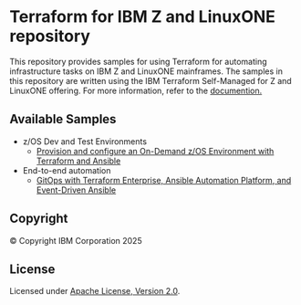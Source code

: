 # Terraform for IBM Z and LinuxONE repository
This repository provides samples for using Terraform for automating infrastructure tasks on IBM Z and LinuxONE mainframes.
The samples in this repository are written using the IBM Terraform Self-Managed for Z and LinuxONE offering. For more information, refer to the [documention.](https://www.ibm.com/docs/en/terraform-z-linuxone)


## Available Samples
- z/OS Dev and Test Environments
  - [Provision and configure an On-Demand z/OS Environment with Terraform and Ansible](terraform_provider_ode/terraform_ansible)
- End-to-end automation
  - [GitOps with Terraform Enterprise, Ansible Automation Platform, and Event-Driven Ansible](terraform_provider_ode/gitops_terraform_ansible_eda)

## Copyright
© Copyright IBM Corporation 2025

## License
Licensed under
[Apache License, Version 2.0](https://opensource.org/licenses/Apache-2.0).